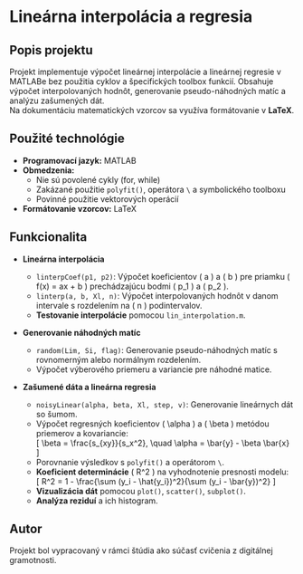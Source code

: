 # Lineárna interpolácia a regresia

## Popis projektu
Projekt implementuje výpočet lineárnej interpolácie a lineárnej regresie v MATLABe bez použitia cyklov a špecifických toolbox funkcií. Obsahuje výpočet interpolovaných hodnôt, generovanie pseudo-náhodných matíc a analýzu zašumených dát.  
Na dokumentáciu matematických vzorcov sa využíva formátovanie v **LaTeX**.

## Použité technológie
- **Programovací jazyk:** MATLAB  
- **Obmedzenia:**  
  - Nie sú povolené cykly (for, while)  
  - Zakázané použitie `polyfit()`, operátora `\` a symbolického toolboxu  
  - Povinné použitie vektorových operácií  
- **Formátovanie vzorcov:** LaTeX  

## Funkcionalita
- **Lineárna interpolácia**  
  - `linterpCoef(p1, p2)`: Výpočet koeficientov \( a \) a \( b \) pre priamku \( f(x) = ax + b \) prechádzajúcu bodmi \( p_1 \) a \( p_2 \).  
  - `linterp(a, b, Xl, n)`: Výpočet interpolovaných hodnôt v danom intervale s rozdelením na \( n \) podintervalov.  
  - **Testovanie interpolácie** pomocou `lin_interpolation.m`.  

- **Generovanie náhodných matíc**  
  - `random(Lim, Si, flag)`: Generovanie pseudo-náhodných matíc s rovnomerným alebo normálnym rozdelením.  
  - Výpočet výberového priemeru a variancie pre náhodné matice.  

- **Zašumené dáta a lineárna regresia**  
  - `noisyLinear(alpha, beta, Xl, step, v)`: Generovanie lineárnych dát so šumom.  
  - Výpočet regresných koeficientov \( \alpha \) a \( \beta \) metódou priemerov a kovariancie:  
    \[
    \beta = \frac{s_{xy}}{s_x^2}, \quad \alpha = \bar{y} - \beta \bar{x}
    \]
  - Porovnanie výsledkov s `polyfit()` a operátorom `\`.  
  - **Koeficient determinácie** \( R^2 \) na vyhodnotenie presnosti modelu:  
    \[
    R^2 = 1 - \frac{\sum (y_i - \hat{y_i})^2}{\sum (y_i - \bar{y})^2}
    \]
  - **Vizualizácia dát** pomocou `plot()`, `scatter()`, `subplot()`.  
  - **Analýza reziduí** a ich histogram.  

## Autor
Projekt bol vypracovaný v rámci štúdia ako súčasť cvičenia z digitálnej gramotnosti.
